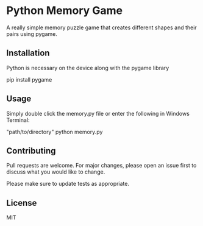 # Python Memory Game
A really simple memory puzzle game that creates different shapes and their pairs using pygame.

## Installation
Python is necessary on the device along with the pygame library

pip install pygame

## Usage
Simply double click the memory.py file or enter the following in Windows Terminal:

"path/to/directory" python memory.py

## Contributing
Pull requests are welcome. For major changes, please open an issue first to discuss what you would like to change.

Please make sure to update tests as appropriate.

## License
MIT
